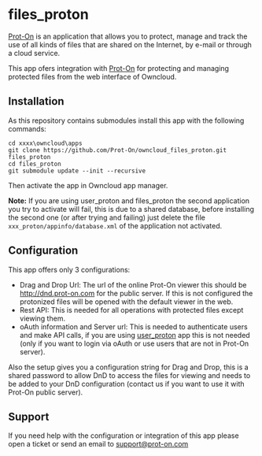 files_proton
=====================


[Prot-On](http://Prot-On.com) is an application that allows you to protect, manage and track the use of all kinds of files that are shared on the Internet, by e-mail or through a cloud service.



This app ofers integration with [Prot-On](http://Prot-On.com) for protecting and managing protected files from the web interface of Owncloud.


## Installation


As this repository contains submodules install this app with the following commands:

```
cd xxxx\owncloud\apps
git clone https://github.com/Prot-On/owncloud_files_proton.git files_proton
cd files_proton
git submodule update --init --recursive
```

Then activate the app in Owncloud app manager.

**Note:** If you are using user_proton and files_proton the second application you try to activate will fail, this is due to a shared database, before installing the second one (or after trying and failing) just delete the file `xxx_proton/appinfo/database.xml` of the application not activated.

## Configuration

This app offers only 3 configurations:

* Drag and Drop Url: The url of the online Prot-On viewer this should be http://dnd.prot-on.com for the public server. If this is not configured the protonized files will be opened with the default viewer in the web.
* Rest API: This is needed for all operations with protected files except viewing them.
* oAuth information and Server url: This is needed to authenticate users and make API calls, if you are using [user_proton](https://github.com/Prot-On/owncloud_user_proton) app this is not needed (only if you want to login via oAuth or use users that are not in Prot-On server).
 
Also the setup gives you a configuration string for Drag and Drop, this is a shared password to allow DnD to access the files for viewing and needs to be added to your DnD configuration (contact us if you want to use it with Prot-On public server).


## Support


If you need help with the configuration or integration of this app please open a ticket or send an email to support@prot-on.com

